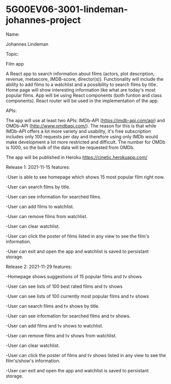 # 5G00EV06-3001-lindeman-johannes-project

Name: 

Johannes Lindeman

Topic: 

Film app

A React app to search information about films (actors, plot description, revenue, metascore, IMDB-score, director(s)). Functionality will include the ability to add films to a watchlist and a possibility to search films by title. Home page will show interesting information like what are today's most popular films. App will be using React components (both funtion and class components). React router will be used in the implementation of the app. 

APIs:

The app will use at least two APIs: IMDb-API (https://imdb-api.com/api) and OMDb-API (http://www.omdbapi.com/). The reason for this is that while IMDb-API offers a lot more variety and usability, it's free subscription includes only 100 requests per day and therefore using only IMDb would make development a lot more restricted and difficult. The number for OMDb is 1000, so the bulk of the data will be requested from OMDb. 

The app will be published in Heroku https://cinetic.herokuapp.com/


Release 1: 2021-11-15 features:

-User is able to see homepage which shows 15 most popular film right now.

-User can search films by title.

-User can see information for searched films.

-User can add films to watchlist.

-User can remove films from watchlist.

-User can clear watchlist.

-User can click the poster of films listed in any view to see the film's information.

-User can exit and open the app and watchlist is saved to persistant storage.

Release 2: 2021-11-29 features:

-Homepage shows suggestions of 15 popular films and tv shows

-User can see lists of 100 best rated films and tv shows

-User can see lists of 100 currently most popular films and tv shows 

-User can search films and tv shows by title.

-User can see information for searched films and tv shows.

-User can add films and tv shows to watchlist.

-User can remove films and tv shows from watchlist.

-User can clear watchlist.

-User can click the poster of films and tv shows listed in any view to see the film's/show's information.

-User can exit and open the app and watchlist is saved to persistant storage.

